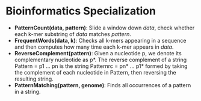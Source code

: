 # Bioinformatics Specialization
- **PatternCount(data, pattern)**: Slide a window down *data*, check whether each k-mer substring of *data* matches *pattern*.
- **FrequentWords(data, k)**: Checks all k-mers appearing in a sequence and then computes how many time each k-mer appears in *data*.
- **ReverseComplement(pattern)**: Given a nucleotide p, we denote its complementary nucleotide as p*. The reverse complement of a string Pattern = p1 … pn is the string Patternrc = pn* … p1* formed by taking the complement of each nucleotide in Pattern, then reversing the resulting string.
- **PatternMatching(pattern, genome)**: Finds all occurrences of a pattern in a string.

